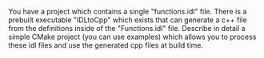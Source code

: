 You have a project which contains a single "functions.idl" file. There is a prebuilt executable 
"IDLtoCpp" which exists that can generate a c++ file from the definitions inside of the "Functions.idl" 
file. Describe in detail a simple CMake project (you can use examples) which allows you to process 
these idl files and use the generated cpp files at build time.